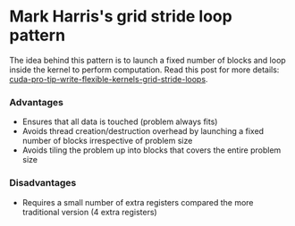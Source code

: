
# Mark Harris's grid stride loop pattern
The idea behind this pattern is to launch a fixed number of blocks and loop inside the kernel to perform
computation. Read this post for more details: [cuda-pro-tip-write-flexible-kernels-grid-stride-loops](https://developer.nvidia.com/blog/cuda-pro-tip-write-flexible-kernels-grid-stride-loops/).

### Advantages
* Ensures that all data is touched (problem always fits)
* Avoids thread creation/destruction overhead by launching a fixed number of blocks irrespective of
  problem size
* Avoids tiling the problem up into blocks that covers the entire problem size

### Disadvantages
* Requires a small number of extra registers compared the more traditional version (4 extra registers)
